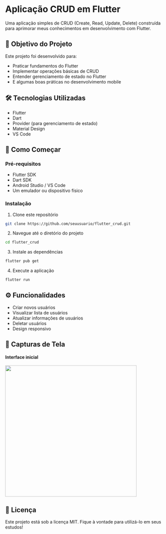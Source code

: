 # Aplicação CRUD em Flutter

Uma aplicação simples de CRUD (Create, Read, Update, Delete) construída para aprimorar meus conhecimentos em desenvolvimento com Flutter.

## 🎯 Objetivo do Projeto

Este projeto foi desenvolvido para:
- Praticar fundamentos do Flutter
- Implementar operações básicas de CRUD
- Entender gerenciamento de estado no Flutter
- E algumas boas práticas no desenvolvimento mobile

## 🛠 Tecnologias Utilizadas

- Flutter
- Dart
- Provider (para gerenciamento de estado)
- Material Design
- VS Code

## 🚀 Como Começar

### Pré-requisitos
- Flutter SDK
- Dart SDK
- Android Studio / VS Code
- Um emulador ou dispositivo físico

### Instalação

1. Clone este repositório
```bash
git clone https://github.com/seuusuario/flutter_crud.git
```

2. Navegue até o diretório do projeto
```bash
cd flutter_crud
```

3. Instale as dependências
```bash
flutter pub get
```

4. Execute a aplicação
```bash
flutter run
```

## ⚙️ Funcionalidades

- Criar novos usuários
- Visualizar lista de usuários
- Atualizar informações de usuários
- Deletar usuários
- Design responsivo

<!-- ## 🧪 Testes

Para executar os testes, utilize:
```bash
flutter test
``` -->

## 📱 Capturas de Tela

#### Interface inicial
<img src="./assets/img/screenshot-flutter-crud-interface.jpg" height="420">

## 📝 Licença

Este projeto está sob a licença MIT. Fique à vontade para utilizá-lo em seus estudos!
